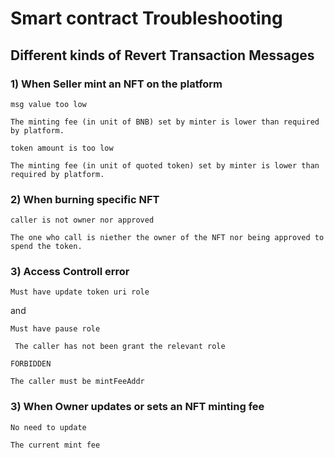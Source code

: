 # Smart contract Troubleshooting


## Different kinds of Revert Transaction Messages


### 1) When Seller mint an NFT on the platform
```
msg value too low
```
`The minting fee (in unit of BNB) set by minter is lower than required by platform.`
```
token amount is too low
```
`The minting fee (in unit of quoted token) set by minter is lower than required by platform.`


### 2) When burning specific NFT
```
caller is not owner nor approved
```
`The one who call is niether the owner of the NFT nor being approved to spend the token.`

### 3) Access Controll error

```
Must have update token uri role
```
and 
```
Must have pause role
```

` The caller has not been grant the relevant role` 

```
FORBIDDEN
```
` The caller must be mintFeeAddr `

### 3)  When Owner updates or sets  an NFT minting fee

```
No need to update
```

` The current mint fee `